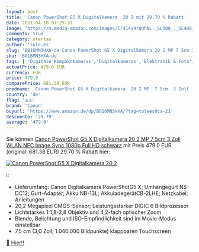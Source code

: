 ```yaml
---
layout: post
title: 'Canon PowerShot G5 X Digitalkamera  20 2 mit 29.70 % Rabatt'
date: 2021-04-18 07:25:31
image: 'https://m.media-amazon.com/images/I/414V9rQOhNL._SL500_._SL400_.jpg'
comments: true
category: ofertas
author: 'tole.es'
slug: 'B016MN3HXA-de Canon PowerShot G5 X Digitalkamera 20 2 MP 7 5cm 3 Zoll...'
sku: 'B016MN3HXA-de'
tags: [ 'Digitale Kompaktkameras','Digitalkameras','Elektronik & Foto','Kamera & Foto','canon', ]
actualPrice: 479.0 EUR
currency: EUR
price: 479.0
comparePrice: 681.38 EUR
prodname: 'Canon PowerShot G5 X Digitalkamera  20 2 MP  7 5cm  3 Zoll  WLAN  NFC  Image Sync  1080p  Full HD  schwarz'
country: 'de'
flag: '🇩🇪'
brand: 'Canon'
buyurl: 'https://www.amazon.de/dp/B016MN3HXA/?tag=tolees0ca-21'
descuento: '29.70'
average: '479.0'
---
```


Sie können [Canon PowerShot G5 X Digitalkamera  20 2 MP  7 5cm  3 Zoll  WLAN  NFC  Image Sync  1080p  Full HD  schwarz](https://www.amazon.de/dp/B016MN3HXA/?tag=tolees0ca-21) mit Preis 479.0 EUR (original: 681.38 EUR) 29.70 % Rabatt hier:

[![Canon PowerShot G5 X Digitalkamera  20 2](https://m.media-amazon.com/images/I/414V9rQOhNL._SL500_._SL400_.jpg)](https://www.amazon.de/dp/B016MN3HXA/?tag=tolees0ca-21)

ℹ️:

- Lieferumfang: Canon Digitalkamera PowerShotG5 X; Umhängegurt NS-DC12; Gurt-Adapter; Akku NB-13L; AkkuladegerätCB-2LHE; Netzkabel; Anleitungen
- 20,2 Megapixel CMOS-Sensor; Leistungsstarker DIGIC 6 Bildprozessor
- Lichtstarkes 1:1,8-2,8 Objektiv und 4,2-fach optischer Zoom
- Blende, Belichtung und ISO-Empfindlichkeit sind im Movie-Modus einstellbar
- 7,5 cm (3,0 Zoll, 1.040.000 Bildpunkte) klappbaren Touchscreen

[🛒 Hier!!](https://www.amazon.de/dp/B016MN3HXA/?tag=tolees0ca-21)
